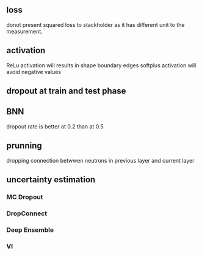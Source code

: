 ## loss
donot present squared loss to stackholder as it has different unit to the measurement.

## activation
ReLu activation will results in shape boundary edges
softplus activation will avoid negative values

## dropout at train and test phase

## BNN
dropout rate is better at 0.2 than at 0.5

## prunning
dropping connection betwwen neutrons in previous layer and current layer

## uncertainty estimation
### MC Dropout

### DropConnect


### Deep Ensemble 


### VI


